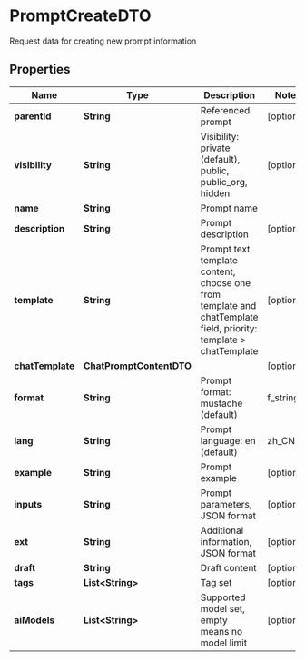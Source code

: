 

# PromptCreateDTO

Request data for creating new prompt information

## Properties

| Name | Type | Description | Notes |
|------------ | ------------- | ------------- | -------------|
|**parentId** | **String** | Referenced prompt |  [optional] |
|**visibility** | **String** | Visibility: private (default), public, public_org, hidden |  [optional] |
|**name** | **String** | Prompt name |  |
|**description** | **String** | Prompt description |  [optional] |
|**template** | **String** | Prompt text template content, choose one from template and chatTemplate field, priority: template &gt; chatTemplate |  [optional] |
|**chatTemplate** | [**ChatPromptContentDTO**](ChatPromptContentDTO.md) |  |  [optional] |
|**format** | **String** | Prompt format: mustache (default) | f_string |  [optional] |
|**lang** | **String** | Prompt language: en (default) | zh_CN | ... |  [optional] |
|**example** | **String** | Prompt example |  [optional] |
|**inputs** | **String** | Prompt parameters, JSON format |  [optional] |
|**ext** | **String** | Additional information, JSON format |  [optional] |
|**draft** | **String** | Draft content |  [optional] |
|**tags** | **List&lt;String&gt;** | Tag set |  [optional] |
|**aiModels** | **List&lt;String&gt;** | Supported model set, empty means no model limit |  [optional] |



